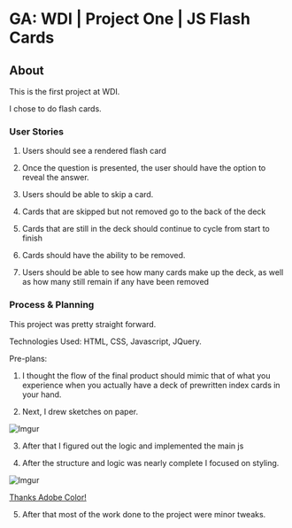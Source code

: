 # GA: WDI | Project One | JS Flash Cards

## About

This is the first project at WDI.

I chose to do flash cards.

### User Stories

1. Users should see a rendered flash card

2. Once the question is presented, the user should have the option to
reveal the answer.

3. Users should be able to skip a card.

4. Cards that are skipped but not removed go to the back of the deck

5. Cards that are still in the deck should continue to cycle from start to finish

6. Cards should have the ability to be removed.

7. Users should be able to see how many cards make up the deck, as well as how many still remain if any have been removed

### Process & Planning

This project was pretty straight forward.

Technologies Used: HTML, CSS, Javascript, JQuery.

Pre-plans:

1. I thought the flow of the final product should mimic that of what you experience when you actually have a deck of prewritten index cards in your hand.

2. Next, I drew sketches on paper.

![Imgur](http://i.imgur.com/qWIdjQi.jpg)

3. After that I figured out the logic and implemented the main js

4. After the structure and logic was nearly complete I focused on styling.

![Imgur](http://i.imgur.com/Z2B8Le8.png)

[Thanks Adobe Color!](https://color.adobe.com/explore/most-popular/?time=all)

5. After that most of the work done to the project were minor tweaks.
